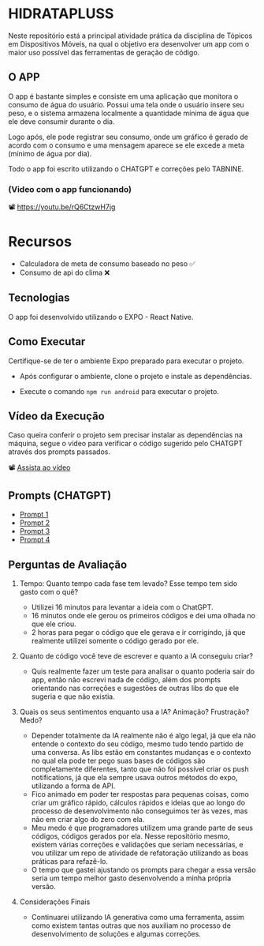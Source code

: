 # HIDRATAPLUSS

Neste repositório está a principal atividade prática da disciplina de Tópicos em Dispositivos Móveis, na qual o objetivo era desenvolver um app com o maior uso possível das ferramentas de geração de código.

## O APP

O app é bastante simples e consiste em uma aplicação que monitora o consumo de água do usuário. Possui uma tela onde o usuário insere seu peso, e o sistema armazena localmente a quantidade mínima de água que ele deve consumir durante o dia.

Logo após, ele pode registrar seu consumo, onde um gráfico é gerado de acordo com o consumo e uma mensagem aparece se ele excede a meta (mínimo de água por dia).

Todo o app foi escrito utilizando o CHATGPT e correções pelo TABNINE.

### (Video com o app funcionando)
📽️ https://youtu.be/rQ6CtzwH7jg

# Recursos
- Calculadora de meta de consumo baseado no peso ✅
- Consumo de api do clima ❌

## Tecnologias
O app foi desenvolvido utilizando o EXPO - React Native.

## Como Executar
Certifique-se de ter o ambiente Expo preparado para executar o projeto. 
- Após configurar o ambiente, clone o projeto e instale as dependências.

- Execute o comando `npm run android` para executar o projeto.

## Vídeo da Execução
Caso queira conferir o projeto sem precisar instalar as dependências na máquina, segue o vídeo para verificar o código sugerido pelo CHATGPT através dos prompts passados.

📽️ [Assista ao vídeo](https://youtu.be/rQ6CtzwH7jg)

## Prompts (CHATGPT)
- [Prompt 1](https://chatgpt.com/c/b1522934-834c-403e-9b9c-e00472942fc1)
- [Prompt 2](https://chatgpt.com/c/c16b38e4-1bdd-4510-8cc6-2946961e0d5a)
- [Prompt 3](https://chatgpt.com/c/b655555d-2efb-4d72-9ff3-d2aa37b653e8)
- [Prompt 4](https://chatgpt.com/c/f8448697-d0ca-4b48-8b58-e76f65780e5b)

## Perguntas de Avaliação
1. Tempo: Quanto tempo cada fase tem levado? Esse tempo tem sido gasto com o quê?
    - Utilizei 16 minutos para levantar a ideia com o ChatGPT.
    - 16 minutos onde ele gerou os primeiros códigos e dei uma olhada no que ele criou.
    - 2 horas para pegar o código que ele gerava e ir corrigindo, já que realmente utilizei somente o código gerado por ele.

2. Quanto de código você teve de escrever e quanto a IA conseguiu criar?
    - Quis realmente fazer um teste para analisar o quanto poderia sair do app, então não escrevi nada de código, além dos prompts orientando nas correções e sugestões de outras libs do que ele sugeria e que não existia.

3. Quais os seus sentimentos enquanto usa a IA? Animação? Frustração? Medo?
    - Depender totalmente da IA realmente não é algo legal, já que ela não entende o contexto do seu código, mesmo tudo tendo partido de uma conversa. As libs estão em constantes mudanças e o contexto no qual ela pode ter pego suas bases de códigos são completamente diferentes, tanto que não foi possível criar os push notifications, já que ela sempre usava outros métodos do expo, utilizando a forma de API.
    - Fico animado em poder ter respostas para pequenas coisas, como criar um gráfico rápido, cálculos rápidos e ideias que ao longo do processo de desenvolvimento não conseguimos ter às vezes, mas não em criar algo do zero com ela.
    - Meu medo é que programadores utilizem uma grande parte de seus códigos, códigos gerados por ela. Nesse repositório mesmo, existem várias correções e validações que seriam necessárias, e vou utilizar um repo de atividade de refatoração utilizando as boas práticas para refazê-lo.
    - O tempo que gastei ajustando os prompts para chegar a essa versão seria um tempo melhor gasto desenvolvendo a minha própria versão.

4. Considerações Finais
    - Continuarei utilizando IA generativa como uma ferramenta, assim como existem tantas outras que nos auxiliam no processo de desenvolvimento de soluções e algumas correções.
